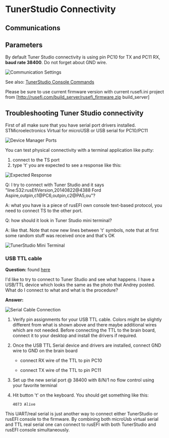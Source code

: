 # TunerStudio Connectivity

## Communications

## Parameters

By default Tuner Studio connectivity is using pin PC10 for TX and PC11 RX, **baud rate 38400**. Do not forget about GND wire.

![Communication Settings](Images/communication_settings.png)

See also: [TunerStudio Console Commands](Dev-Console-Commands#tuner-studio)

Please be sure to use current firmware version with current rusefi.ini project from [<http://rusefi.com/build_server/rusefi_firmware.zip> build_server]

## Troubleshooting Tuner Studio connectivity

First of all make sure that you have serial port drivers installed. STMicroelectronics Virtual for microUSB or USB serial for PC10/PC11

![Device Manager Ports](Images/device_manager_ports.png)

You can test physical connectivity with a terminal application like putty:

1. connect to the TS port
2. type 't'
you are expected to see a response like this:

![Expected Response](Images/response.png)

Q: I try to connect with Tuner Studio and it says "line:532:rusEfiVersion,20140822@4388 Ford
Aspire,outpin,c1@PC6,outpin,c2@PA5,ou"?

A: what you have is a piece of rusEFI own console text-based protocol, you need to connect TS to the other port.

Q: how should it look in Tuner Studio mini terminal?

A: like that. Note that now new lines between 't' symbols, note that at first some random stuff was received once and that's OK

![TunerStudio Mini Terminal](Images/ts_mini_terminal.png)

### USB TTL cable

**Question:** found [here](http://rusefi.com/forum/viewtopic.php?f=5&t=210&start=29)

I'd like to try to connect to Tuner Studio and see what happens. I have a USB/TTL device which looks the same as the photo that Andrey posted. What do I connect to what and what is the procedure?

**Answer:**

![Serial Cable Connection](Images/615px-SerialCableConnection.jpg)

1. Verify pin assignments for your USB TTL cable.  Colors might be slightly different from what is shown above and there maybe additional wires which are not needed.  Before connecting the TTL to the brain board, connect it to your desktop and install the drivers if required.

2. Once the USB TTL Serial device and drivers are installed, connect GND wire to GND on the brain board

   * connect RX wire of the TTL to pin PC10

   * connect TX wire of the TTL to pin PC11

3. Set up the new serial port @ 38400 with 8/N/1 no flow control using your favorite terminal

4. Hit button 't' on the keyboard. You should get something like this:

   `4073 Alive`

This UART/real serial is just another way to connect either TunerStudio or rusEFI console to the firmware. By combining both microUsb virtual serial and TTL real serial one can connect to rusEFI with both TunerStudio and rusEFI console simultaneously.

